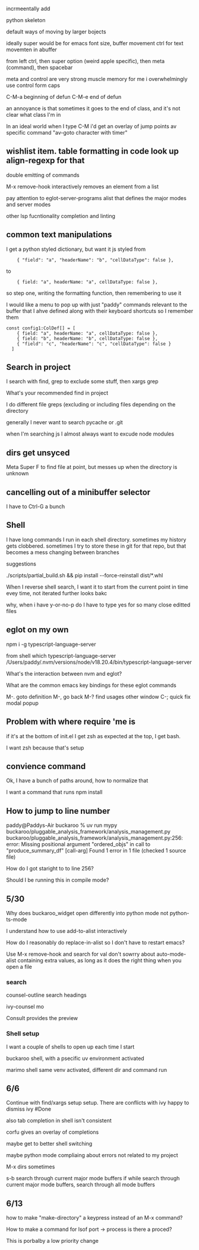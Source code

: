 incrmeentally add


python skeleton

default ways of moving by larger bojects



ideally super would be for emacs font size, buffer movement
ctrl for text movemten in abuffer


from left ctrl, then super  option (weird apple specific), then meta (command), then spacebar

meta and control are very strong muscle memory for me
i overwhelmingly use control form caps


C-M-a beginning of defun
C-M-e end of defun

an annoyance is that sometimes it goes to the end of class, and it's not clear what class I'm in

In an ideal world when I type C-M i'd get an overlay of jump points
av
specific command "av-goto character with timer"


wishlist item.  table formatting in code 
look up align-regexp for that
---

double emitting of commands

M-x remove-hook   interactively removes an element from a list


pay attention to eglot-server-programs
alist that defines the major modes and server modes


other lsp fucntionality 
completion
and linting


## common text manipulations

I get a python styled dictionary, but want it js styled
from
```
    { "field": "a", "headerName": "b", "cellDataType": false },
```
to
```
    { field: "a", headerName: "a", cellDataType: false },
```

so step one, writing the formatting function, then remembering to use it

I would like a menu to pop up with just "paddy" commands relevant to the buffer that I ahve defined
along with their keyboard shortcuts so I remember them 



```
const config1:ColDef[] = [
    { field: "a", headerName: "a", cellDataType: false },
    { field: "b", headerName: "b", cellDataType: false },
    { "field": "c", "headerName": "c", "cellDataType": false }
  ]

```


## Search in project

I search with find, grep to exclude some stuff, then xargs grep

What's your recommended find in project

I do different file greps (excluding or including files depending on the directory

generally I never want to search pycache or .git

when I'm searching js I almost always want to excude node modules

## dirs get unsyced

Meta Super F to find file at point, but messes up when the directory is unknown

## cancelling out of a minibuffer selector
I have to Ctrl-G a bunch

## Shell
I have long commands I run in each shell directory.  sometimes my history gets clobbered.  sometimes I try to store these in git for that repo, but that becomes a mess changing between branches

suggestions

./scripts/partial_build.sh && pip install --force-reinstall dist/*.whl



When I reverse shell search, I want it to start from the current point in time evey time, not iterated further looks bakc

why, when i have y-or-no-p do I have to type yes for so many close editted files


## eglot on my own

npm i -g  typescript-language-server

from shell
which typescript-language-server
/Users/paddy/.nvm/versions/node/v18.20.4/bin/typescript-language-server


What's the interaction between nvm and eglot?


What are the common emacs key bindings for these eglot commands


M-. goto definition
M-, go back
M-? find usages other window
C-; quick fix modal popup

## Problem with where require 'me is

if it's at the bottom of init.el I get zsh as expected
at the top, I get bash.

I want zsh because that's setup


## convience command

Ok, I have a bunch of paths around, how to normalize that

I want a command that runs npm install



## How to jump to line number


paddy@Paddys-Air buckaroo % uv run mypy buckaroo/pluggable_analysis_framework/analysis_management.py
buckaroo/pluggable_analysis_framework/analysis_management.py:256: error: Missing positional argument "ordered_objs" in call to "produce_summary_df"  [call-arg]
Found 1 error in 1 file (checked 1 source file)

How do I got staright to to line 256?

Should I be running this in compile mode?


## 5/30

Why does buckaroo_widget open differently into python mode not python-ts-mode

I understand how to use add-to-alist interactively

How do I reasonably do replace-in-alist so I don't have to restart emacs?

Use M-x remove-hook  and search for val
don't sowrry about auto-mode-alist containing extra values, as long as it does the right thing when you open a file



### search

counsel-outline  search headings


ivy-counsel mo

Consult provides the preview




### Shell setup
I want a couple of shells to open up each time I start

buckaroo shell, with a psecific uv environment activated


marimo shell same venv activated, different dir and command run



## 6/6

Continue with find/xargs setup setup.  There are conflicts with ivy
happy to dismiss ivy #Done


also tab completion in shell isn't consistent

corfu gives an overlay of completions


maybe get to better shell switching

maybe python mode compliaing about errors not related to my project



M-x dirs sometimes


s-b search through current major mode buffers
if while search through current major mode buffers, search through all mode buffers


## 6/13

how to make "make-directory" a keypress instead of an M-x command?

How to make a command for lsof port -> process
is there a proced?

This is porbalby a low priority change


